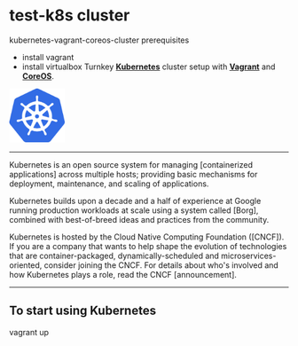 # test-k8s cluster
kubernetes-vagrant-coreos-cluster
prerequisites
- install vagrant
- install virtualbox
Turnkey **[Kubernetes](https://github.com/GoogleCloudPlatform/kubernetes)**
cluster setup with **[Vagrant](https://www.vagrantup.com)** and
**[CoreOS](https://coreos.com)**.

<img src="https://github.com/kubernetes/kubernetes/raw/master/logo/logo.png" width="100">

----

Kubernetes is an open source system for managing [containerized applications]
across multiple hosts; providing basic mechanisms for deployment, maintenance,
and scaling of applications.

Kubernetes builds upon a decade and a half of experience at Google running
production workloads at scale using a system called [Borg],
combined with best-of-breed ideas and practices from the community.

Kubernetes is hosted by the Cloud Native Computing Foundation ([CNCF]).
If you are a company that wants to help shape the evolution of
technologies that are container-packaged, dynamically-scheduled
and microservices-oriented, consider joining the CNCF.
For details about who's involved and how Kubernetes plays a role,
read the CNCF [announcement].

----

## To start using Kubernetes
vagrant up
